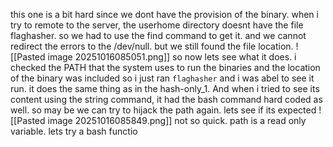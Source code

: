 this one is a bit hard since we dont have the provision of the binary. when i try to remote to the server, the userhome directory doesnt have the file flaghasher. so we had to use the find command to get it. and we cannot redirect the errors to the /dev/null. but we still found the file location.
![[Pasted image 20251016085051.png]]
so now lets see what it does. i checked the PATH that the system uses to run the binaries and the location of the binary was included so i just ran `flaghasher` and i was abel to see it run. it does the same thing as in the hash-only_1. And when i tried to see its content using the string command, it had the bash command hard coded as well. so may be we can try to hijack the path again. lets see if its expected 
![[Pasted image 20251016085849.png]]
not so quick. path is a read only variable.
lets try a bash functio